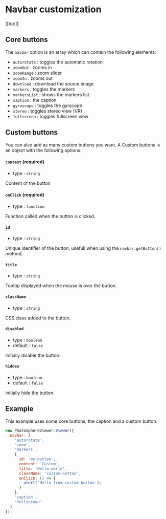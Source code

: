 # Navbar customization

[[toc]]

## Core buttons

The `navbar` option is an array which can contain the following elements:

  - `autorotate` : toggles the automatic rotation
  - `zoomOut` : zooms in
  - `zoomRange` : zoom slider
  - `zoomIn` :  zooms out
  - `download` : download the source image
  - `markers` : toggles the markers
  - `markersList` : shows the markers list
  - `caption` : the caption
  - `gyroscope` : toggles the gyrscope
  - `stereo` : toggles stereo view (VR)
  - `fullscreen` : toggles fullscreen view


## Custom buttons

You can also add as many custom buttons you want. A Custom buttons is an object with the following options.

#### `content` (required)
- type : `string`

Content of the button

#### `onClick` (required)
- type : `function`

Function called when the button is clicked.

#### `id`
- type : `string`

Unique identifier of the button, usefull when using the `navbar.getButton()` method.

#### `title`
- type : `string`

Tooltip displayed when the mouse is over the button.

#### `className`
- type : `string`

CSS class added to the button.

#### `disabled`
- type : `boolean`
- default : `false`

Initially disable the button.

#### `hidden`
- type : `boolean`
- default : `false`

Initially hide the button.


## Example

This example uses some core buttons, the caption and a custom button.

```js
new PhotoSphereViewer.Viewer({
  navbar: [
    'autorotate',
    'zoom',
    'markers',
    {
      id: 'my-button',
      content: 'Custom',
      title: 'Hello world',
      className: 'custom-button',
      onClick: () => {
        alert('Hello from custom button');
      }
    },
    'caption',
    'fullscreen'
  ]
});
```
